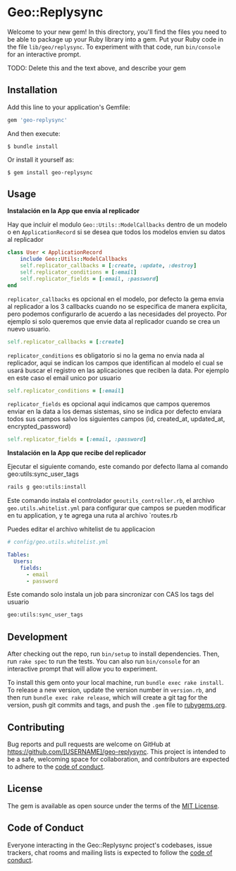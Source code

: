 # Geo::Replysync

Welcome to your new gem! In this directory, you'll find the files you need to be able to package up your Ruby library into a gem. Put your Ruby code in the file `lib/geo/replysync`. To experiment with that code, run `bin/console` for an interactive prompt.

TODO: Delete this and the text above, and describe your gem

## Installation

Add this line to your application's Gemfile:

```ruby
gem 'geo-replysync'
```

And then execute:

    $ bundle install

Or install it yourself as:

    $ gem install geo-replysync

## Usage

**Instalación en la App que envía al replicador**

Hay que incluir el modulo `Geo::Utils::ModelCallbacks` dentro de un modelo o en `ApplicationRecord` si se desea que todos los modelos envien su datos al replicador

```ruby
class User < ApplicationRecord
    include Geo::Utils::ModelCallbacks
    self.replicator_callbacks = [:create, :update, :destroy]
    self.replicator_conditions = [:email]
    self.replicator_fields = [:email, :password]
end
```

`replicator_callbacks` es opcional en el modelo, por defecto la gema envia al replicador a los 3 callbacks cuando no se especifica de manera explicita, pero podemos configurarlo de acuerdo a las necesidades del proyecto. Por ejemplo si solo queremos que envie data al replicador cuando se crea un nuevo usuario.
```ruby
self.replicator_callbacks = [:create]
```

`replicator_conditions` es obligatorio si no la gema no envia nada al replicador, aqui se indican los campos que identifican al modelo el cual se usará buscar el registro en las aplicaciones que reciben la data. Por ejemplo en este caso el email unico por usuario 
```ruby
self.replicator_conditions = [:email]
```

`replicator_fields` es opcional aqui indicamos que campos queremos enviar en la data a los demas sistemas, sino se indica por defecto enviara todos sus campos salvo los siguientes campos (id, created_at, updated_at, encrypted_password)
```ruby
self.replicator_fields = [:email, :password]
```

**Instalación en la App que recibe del replicador**

Ejecutar el siguiente comando, este comando por defecto llama al comando geo:utils:sync_user_tags
```bash
rails g geo:utils:install
```
Este comando instala el controlador `geoutils_controller.rb`, el archivo `geo.utils.whitelist.yml` para configurar que campos se pueden modificar en tu application, y te agrega una ruta al archivo `routes.rb

Puedes editar el archivo whitelist de tu applicacion
```yml
# config/geo.utils.whitelist.yml

Tables:
  Users:
    fields:
      - email
      - password

```

Este comando solo instala un job para sincronizar con CAS los tags del usuario

```bash
geo:utils:sync_user_tags
```


## Development

After checking out the repo, run `bin/setup` to install dependencies. Then, run `rake spec` to run the tests. You can also run `bin/console` for an interactive prompt that will allow you to experiment.

To install this gem onto your local machine, run `bundle exec rake install`. To release a new version, update the version number in `version.rb`, and then run `bundle exec rake release`, which will create a git tag for the version, push git commits and tags, and push the `.gem` file to [rubygems.org](https://rubygems.org).

## Contributing

Bug reports and pull requests are welcome on GitHub at https://github.com/[USERNAME]/geo-replysync. This project is intended to be a safe, welcoming space for collaboration, and contributors are expected to adhere to the [code of conduct](https://github.com/[USERNAME]/geo-replysync/blob/master/CODE_OF_CONDUCT.md).


## License

The gem is available as open source under the terms of the [MIT License](https://opensource.org/licenses/MIT).

## Code of Conduct

Everyone interacting in the Geo::Replysync project's codebases, issue trackers, chat rooms and mailing lists is expected to follow the [code of conduct](https://github.com/[USERNAME]/geo-replysync/blob/master/CODE_OF_CONDUCT.md).
